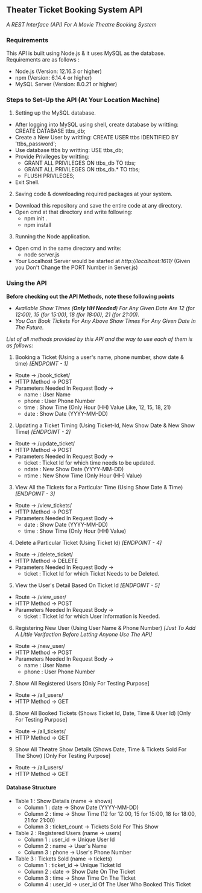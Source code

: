 ## Theater Ticket Booking System API 
*A REST Interface (API) For A Movie Theatre Booking System*

### Requirements
This API is built using Node.js & it uses MySQL as the database. Requirements are as follows :
* Node.js (Version: 12.16.3 or higher)
* npm (Version: 6.14.4 or higher)
* MySQL Server (Version: 8.0.21 or higher)

### Steps to Set-Up the API (At Your Location Machine)
 1. Setting up the MySQL database.
   * After logging into MySQL using shell, create database by writting: CREATE DATABASE ttbs_db;
   * Create a New User by writting: CREATE USER ttbs IDENTIFIED BY 'ttbs_password';
   * Use database ttbs by writting: USE ttbs_db; 
   * Provide Privileges by writting: 
      * GRANT ALL PRIVILEGES ON ttbs_db TO ttbs;
      * GRANT ALL PRIVILEGES ON ttbs_db.* TO ttbs;
      * FLUSH PRIVILEGES;
   * Exit Shell.
 2. Saving code & downloading required packages at your system.
   * Download this repository and save the entire code at any directory.
   * Open cmd at that directory and write following:
      * npm init .
      * npm install
 3. Running the Node application.
   * Open cmd in the same directory and write:
      * node server.js
   * Your Localhost Server would be started at *http://localhost:1611/* (Given you Don't Change the PORT Number in Server.js)
 
### Using the API
**Before checking out the API Methods, note these following points**
 * *Available Show Times (**Only HH Needed**) For Any Given Date Are 12 (for 12:00), 15 (for 15:00), 18 (for 18:00), 21 (for 21:00).*
 * *You Can Book Tickets For Any Above Show Times For Any Given Date In The Future.*

*List of all methods provided by this API and the way to use each of them is as follows:*
 1. Booking a Ticket (Using a user's name, phone number, show date & time) *[ENDPOINT - 1]*
  * Route -> /book_ticket/
  * HTTP Method -> POST
  * Parameters Needed In Request Body ->
    * name  : User Name
    * phone : User Phone Number
    * time  : Show Time (Only Hour (HH) Value Like, 12, 15, 18, 21)
    * date  : Show Date (YYYY-MM-DD)
 2. Updating a Ticket Timing (Using Ticket-Id, New Show Date & New Show Time) *[ENDPOINT - 2]*
  * Route -> /update_ticket/
  * HTTP Method -> POST
  * Parameters Needed In Request Body ->
    * ticket : Ticket Id for which time needs to be updated.
    * ndate  : New Show Date (YYYY-MM-DD)
    * ntime  : New Show Time (Only Hour (HH) Value)
 3. View All the Tickets for a Particular Time (Using Show Date & Time) *[ENDPOINT - 3]*
  * Route -> /view_tickets/
  * HTTP Method -> POST
  * Parameters Needed In Request Body ->
    * date  : Show Date (YYYY-MM-DD)
    * time  : Show Time (Only Hour (HH) Value)
 4. Delete a Particular Ticket (Using Ticket Id) *[ENDPOINT - 4]*
  * Route -> /delete_ticket/
  * HTTP Method -> DELETE
  * Parameters Needed In Request Body ->
    * ticket : Ticket Id for which Ticket Needs to be Deleted.
 5. View the User's Detail Based On Ticket Id *[ENDPOINT - 5]*
  * Route -> /view_user/
  * HTTP Method -> POST
  * Parameters Needed In Request Body ->
    * ticket : Ticket Id for which User Information is Needed.
 6. Registering New User (Using User Name & Phone Number) *[Just To Add A Little Verifaction Before Letting Anyone Use The API]*
  * Route -> /new_user/
  * HTTP Method -> POST
  * Parameters Needed In Request Body ->
    * name  : User Name
    * phone : User Phone Number
 7. Show All Registered Users [Only For Testing Purpose]
  * Route -> /all_users/
  * HTTP Method -> GET
 8. Show All Booked Tickets (Shows Ticket Id, Date, Time & User Id) [Only For Testing Purpose]
  * Route -> /all_tickets/
  * HTTP Method -> GET
 9. Show All Theatre Show Details (Shows Date, Time & Tickets Sold For The Show) [Only For Testing Purpose]
  * Route -> /all_users/
  * HTTP Method -> GET
  
#### Database Structure
 * Table 1 : Show Details (name -> shows)
    * Column 1 : date -> Show Date (YYYY-MM-DD)
    * Column 2 : time -> Show Time (12 for 12:00, 15 for 15:00, 18 for 18:00, 21 for 21:00)
    * Column 3 : ticket_count -> Tickets Sold For This Show
 * Table 2 : Registered Users (name -> users)
    * Column 1 : user_id -> Unique User Id
    * Column 2 : name -> User's Name
    * Column 3 : phone -> User's Phone Number 
 * Table 3 : Tickets Sold (name -> tickets)
    * Column 1 : ticket_id -> Unique Ticket Id
    * Column 2 : date -> Show Date On The Ticket
    * Column 3 : time -> Show Time On The Ticket
    * Column 4 : user_id -> user_id Of The User Who Booked This Ticket
